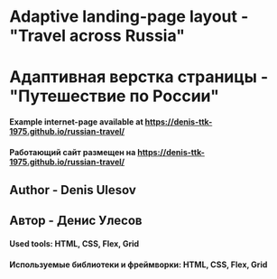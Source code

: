 # Adaptive landing-page layout - "Travel across Russia"
# Адаптивная верстка страницы - "Путешествие по России"

#### Example internet-page available at https://denis-ttk-1975.github.io/russian-travel/
#### Работающий сайт размещен на https://denis-ttk-1975.github.io/russian-travel/

## Author - Denis Ulesov
## Автор - Денис Улесов

#### Used tools: HTML, CSS, Flex, Grid
#### Используемые библиотеки и фреймворки: HTML, CSS, Flex, Grid

